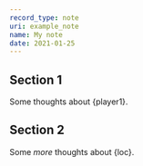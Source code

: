 ```yaml
---
record_type: note
uri: example_note
name: My note
date: 2021-01-25
---
```


## Section 1

Some thoughts about {player1}.

## Section 2

Some _more_ thoughts about {loc}.
